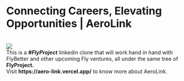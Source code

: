<h1>Connecting Careers, Elevating Opportunities | AeroLink</h1><br>
<img src="https://github.com/kendy112/AeroLink/blob/main/Images/logo-no-background.png?raw=true"><br>
This is a <b><i>#FlyProject</i></b> linkedin clone that will work hand in hand with FlyBetter and other upcoming Fly ventures, all under the same tree of <b>FlyProject.</b><br>
Visit <strong>https://aero-link.vercel.app/</strong> to know more about AeroLink.
